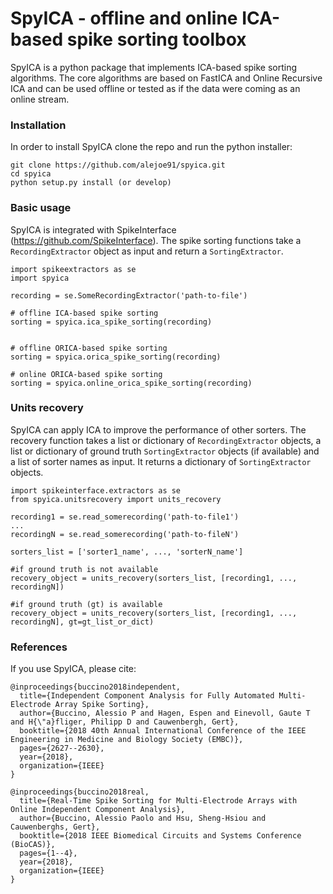 # SpyICA - offline and online ICA-based spike sorting toolbox

SpyICA is a python package that implements ICA-based spike sorting algorithms.
The core algorithms are based on FastICA and Online Recursive ICA and can be used offline or tested as if the data were coming as an online stream.

### Installation

In order to install SpyICA clone the repo and run the python installer:

```
git clone https://github.com/alejoe91/spyica.git
cd spyica
python setup.py install (or develop)
```

### Basic usage

SpyICA is integrated with SpikeInterface (https://github.com/SpikeInterface). The spike sorting functions take a `RecordingExtractor` object as input and return a `SortingExtractor`.

```
import spikeextractors as se
import spyica

recording = se.SomeRecordingExtractor('path-to-file')

# offline ICA-based spike sorting
sorting = spyica.ica_spike_sorting(recording)


# offline ORICA-based spike sorting
sorting = spyica.orica_spike_sorting(recording)

# online ORICA-based spike sorting
sorting = spyica.online_orica_spike_sorting(recording)
```

### Units recovery

SpyICA can apply ICA to improve the performance of other sorters. The recovery function takes a list or dictionary of `RecordingExtractor` objects, a list or dictionary of ground truth `SortingExtractor` objects (if available) and a list of sorter names as input. It returns a dictionary of `SortingExtractor` objects.

```
import spikeinterface.extractors as se
from spyica.unitsrecovery import units_recovery

recording1 = se.read_somerecording('path-to-file1')
...
recordingN = se.read_somerecording('path-to-fileN')

sorters_list = ['sorter1_name', ..., 'sorterN_name'] 

#if ground truth is not available
recovery_object = units_recovery(sorters_list, [recording1, ..., recordingN])

#if ground truth (gt) is available
recovery_object = units_recovery(sorters_list, [recording1, ..., recordingN], gt=gt_list_or_dict)
```

### References

If you use SpyICA, please cite:

```
@inproceedings{buccino2018independent,
  title={Independent Component Analysis for Fully Automated Multi-Electrode Array Spike Sorting},
  author={Buccino, Alessio P and Hagen, Espen and Einevoll, Gaute T and H{\"a}fliger, Philipp D and Cauwenbergh, Gert},
  booktitle={2018 40th Annual International Conference of the IEEE Engineering in Medicine and Biology Society (EMBC)},
  pages={2627--2630},
  year={2018},
  organization={IEEE}
}
```

```
@inproceedings{buccino2018real,
  title={Real-Time Spike Sorting for Multi-Electrode Arrays with Online Independent Component Analysis},
  author={Buccino, Alessio Paolo and Hsu, Sheng-Hsiou and Cauwenberghs, Gert},
  booktitle={2018 IEEE Biomedical Circuits and Systems Conference (BioCAS)},
  pages={1--4},
  year={2018},
  organization={IEEE}
}
```

